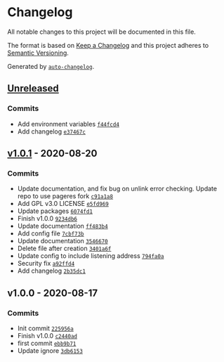 # Changelog

All notable changes to this project will be documented in this file.

The format is based on [Keep a Changelog](https://keepachangelog.com/en/1.0.0/)
and this project adheres to [Semantic Versioning](https://semver.org/spec/v2.0.0.html).

Generated by [`auto-changelog`](https://github.com/CookPete/auto-changelog).

## [Unreleased](https://github.com/Neutron-Creative/capture/compare/v1.0.1...HEAD)

### Commits

- Add environment variables [`f44fcd4`](https://github.com/Neutron-Creative/capture/commit/f44fcd42a0f28815cff8b6ab86bbee2feb4119b7)
- Add changelog [`e37467c`](https://github.com/Neutron-Creative/capture/commit/e37467c7c003afa993434542a3c560d1b093d3cc)

## [v1.0.1](https://github.com/Neutron-Creative/capture/compare/v1.0.0...v1.0.1) - 2020-08-20

### Commits

- Update documentation, and fix bug on unlink error checking. Update repo to use pageres fork [`c91a1a8`](https://github.com/Neutron-Creative/capture/commit/c91a1a86cb212c472e8b2966453d813330e967d0)
- Add GPL v3.0 LICENSE [`e5fd969`](https://github.com/Neutron-Creative/capture/commit/e5fd969a2eb64bf70ba81bfeabf8292350f5f8b1)
- Update packages [`6074fd1`](https://github.com/Neutron-Creative/capture/commit/6074fd179877fe9bebacd06e1648d063195fa222)
- Finish v1.0.0 [`9234db6`](https://github.com/Neutron-Creative/capture/commit/9234db6aee31c331d92494ebc3429813f041ea14)
- Update documentation [`ff483b4`](https://github.com/Neutron-Creative/capture/commit/ff483b44a2f1dae85ddea2f3125c97faa6cb5e8d)
- Add config file [`7cbf73b`](https://github.com/Neutron-Creative/capture/commit/7cbf73bfa5261fb7fd52acce0b57bbe0eec29301)
- Update documentation [`3546670`](https://github.com/Neutron-Creative/capture/commit/3546670eb4148ba24e350c736d60e5f5c7840aa3)
- Delete file after creation [`3401a6f`](https://github.com/Neutron-Creative/capture/commit/3401a6f5697f2b8a21100cbb65c8a8955d3342e0)
- Update config to include listening address [`794fa0a`](https://github.com/Neutron-Creative/capture/commit/794fa0ab86f51376b9664abdf23c0a9aae04eadc)
- Security fix [`a92ffd4`](https://github.com/Neutron-Creative/capture/commit/a92ffd411de70ae1bc7d78c64fda343cfb2df17b)
- Add changelog [`2b35dc1`](https://github.com/Neutron-Creative/capture/commit/2b35dc12685b26608cdf9fa108e9d1490dc1ec06)

## v1.0.0 - 2020-08-17

### Commits

- Init commit [`225956a`](https://github.com/Neutron-Creative/capture/commit/225956af2083c509ae1290b705da8a50b738d781)
- Finish v1.0.0 [`c2440ad`](https://github.com/Neutron-Creative/capture/commit/c2440ade7aee2ff5effdea4bf58f002b1af74cc7)
- first commit [`ebb9b71`](https://github.com/Neutron-Creative/capture/commit/ebb9b7164f1724b9d1b7ca8f89cbf96ee1b57357)
- Update ignore [`3db6153`](https://github.com/Neutron-Creative/capture/commit/3db6153248aeba9e4d6e7b433b31910da5500fd3)
